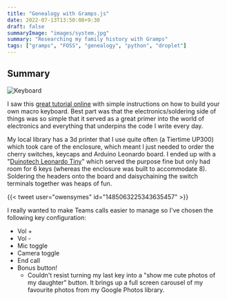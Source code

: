 ```yaml
---
title: "Genealogy with Gramps.js"
date: 2022-07-13T13:50:08+9:30
draft: false
summaryImage: "images/system.jpg"
summary: "Researching my family history with Gramps"
tags: ["gramps", "FOSS", "genealogy", "python", "droplet"]
---
```


## Summary

![Keyboard](https://pbs.twimg.com/media/FUnJ9DUUYAENBny?format=jpg)

I saw this [great tutorial online](https://www.partsnotincluded.com/diy-stream-deck-mini-macro-keyboard/) with simple instructions on how to build your own macro keyboard. Best part was that the electronics/soldering side of things was so simple that it served as a great primer into the world of electronics and everything that underpins the code I write every day. 

My local library has a 3d printer that I use quite often (a Tiertime UP300) which took care of the enclosure, which meant I just needed to order the cherry switches, keycaps and Arduino Leonardo board. I ended up with a "[Duinotech Leonardo Tiny](https://www.jaycar.com.au/duinotech-leonardo-tiny-atmega32u4-development-board/p/XC4431)" which served the purpose fine but only had room for 6 keys (whereas the enclosure was built to accommodate 8). Soldering the headers onto the board and daisychaining the switch terminals together was heaps of fun.

{{< tweet user="owensymes" id="1485063225343635457" >}}

I really wanted to make Teams calls easier to manage so I've chosen the following key configuration:
* Vol +
* Vol -
* Mic toggle
* Camera toggle
* End call
* Bonus button!
  * Couldn't resist turning my last key into a "show me cute photos of my daughter" button. It brings up a full screen carousel of my favourite photos from my Google Photos library.
